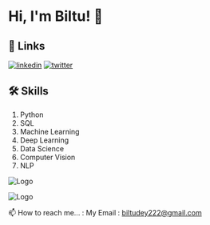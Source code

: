
# Hi, I'm Biltu! 👋



## 🔗 Links

[![linkedin](https://img.shields.io/badge/linkedin-0A66C2?style=for-the-badge&logo=linkedin&logoColor=white)](https://www.linkedin.com/in/BiltuDey/)
[![twitter](https://img.shields.io/badge/twitter-1DA1F2?style=for-the-badge&logo=twitter&logoColor=white)](https://twitter.com/CallmeBiltu)



## 🛠 Skills
1. Python
2. SQL
3. Machine Learning
4. Deep Learning
5. Data Science
6. Computer Vision
7. NLP


![Logo](https://github-readme-stats.vercel.app/api?username=biltudey&&show_icons=true&title_color=ffffff&icon_color=bb2acf&text_color=daf7dc&bg_color=151515)

![Logo](https://github-readme-streak-stats.herokuapp.com/?user=biltudey&&theme=radical&hide_border=true&border_radius=5)




📫 How to reach me... :
My Email : biltudey222@gmail.com 

